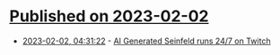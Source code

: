 # [Published on 2023-02-02](index.md)

* [2023-02-02, 04:31:22](https://news.ycombinator.com/item?id=34622097) - [AI Generated Seinfeld runs 24/7 on Twitch](https://www.twitch.tv/watchmeforever)
